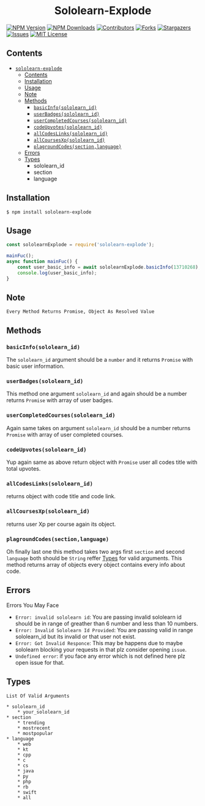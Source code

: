 <h1 align="center">Sololearn-Explode </h1>


[![NPM Version](https://img.shields.io/npm/v/sololearn-explode.svg?style=flat-square)](https://www.npmjs.com/package/sololearn-explode)
[![NPM Downloads](https://img.shields.io/npm/dm/sololearn-explode.svg?style=flat-square)](https://www.npmjs.com/package/sololearn-explode)
[![Contributors][contributors-shield]][contributors-url]
[![Forks][forks-shield]][forks-url]
[![Stargazers][stars-shield]][stars-url]
[![Issues][issues-shield]][issues-url]
[![MIT License][license-shield]][license-url]

## Contents
* [`sololearn-explode` ](#sololearn-explode)
    * [Contents](#contents)
    * [Installation](#installation)
    * [Usage](#usage)
    * [Note](#note)
    * [Methods](#methods)
        * [`basicInfo(sololearn_id)`](#basicInfosololearn_id)
        * [`userBadges(sololearn_id)`](#userBadgessololearn_id)
        * [`userCompletedCourses(sololearn_id)`](#userCompletedCoursessololearn_id)
        * [`codeUpvotes(sololearn_id)`](#codeUpvotessololearn_id)
        * [`allCodesLinks(sololearn_id)`](#allCodesLinkssololearn_id)
        * [`allCoursesXp(sololearn_id)`](#allCoursesXpsololearn_id)
        * [`plagroundCodes(section,language)`](#plagroundCodessectionlanguage)
    * [Errors](#errors)
    * [Types](#types)
        * sololearn_id
        * section
        * language

## Installation
```
$ npm install sololearn-explode
```

## Usage
```js
const sololearnExplode = require('sololearn-explode');

mainFuc();
async function mainFuc() {
    const user_basic_info = await sololearnExplode.basicInfo(13710268); // Returns object
    console.log(user_basic_info);
}
```
## Note
`Every Method Returns Promise, Object As Resolved Value`

## Methods
### `basicInfo(sololearn_id)`
The `sololearn_id` argument should be a `number` and it returns `Promise` with basic user information.
### `userBadges(sololearn_id)`
This method one argument `sololearn_id` and again should be a number returns `Promise` with  array of user badges.

### `userCompletedCourses(sololearn_id)`
Again same takes on argument `sololearn_id`  should be a number returns `Promise` with  array of user completed courses.
### `codeUpvotes(sololearn_id)`
Yup again same as above return object with `Promise` user all codes title with total upvotes.

### `allCodesLinks(sololearn_id)`
returns object with code title and code link.

### `allCoursesXp(sololearn_id)`
returns user Xp per course again its object.

### `plagroundCodes(section,language)`
Oh finally last one this method takes two args first `section` and second `language` both should be `String` reffer [Types](#types) for valid arguments.
This method returns array of objects every object contains every info about code.

## Errors
Errors You May Face
* `Error: invalid sololearn id`: You are passing invalid sololearn id should be in range of greather than 6 number and less than 10 numbers.  
* `Error: Invalid Sololearn Id Provided`: You are passing valid in range sololearn_id but its invalid or that user not exist.
* `Error: Got Invalid Responce`: This may be happens due to maybe sololearn blocking your requests in that plz consider opening `issue`.
* `Undefined error`: if you face any error which is not defined here plz open issue for that.


## Types
`List Of Valid Arguments `

    * sololearn_id
        * your_sololearn_id
    * section
        * trending
        * mostrecent
        * mostpopular
    * language 
        * web
        * kt
        * cpp
        * c
        * cs
        * java
        * py
        * php
        * rb
        * swift
        * all

<!-- Markdown link & img dfn's -->
[contributors-shield]: https://img.shields.io/github/contributors/PrasadBroo/sololearn-explode.svg?style=flat-square
[contributors-url]: https://github.com/PrasadBroo/sololearn-explode/graphs/contributors
[forks-shield]: https://img.shields.io/github/forks/PrasadBroo/sololearn-explode.svg?style=flat-square
[forks-url]: https://github.com/PrasadBroo/sololearn-explode/network/members
[stars-shield]: https://img.shields.io/github/stars/PrasadBroo/sololearn-explode.svg?style=flat-square
[stars-url]: https://github.com/PrasadBroo/sololearn-explode/stargazers
[issues-shield]: https://img.shields.io/github/issues/PrasadBroo/sololearn-explode.svg?style=flat-square
[issues-url]: https://github.com/PrasadBroo/sololearn-explode/issues
[license-shield]: https://img.shields.io/github/license/PrasadBroo/sololearn-explode.svg?style=flat-square
[license-url]: https://github.com/PrasadBroo/sololearn-explode/blob/master/LICENSE.txt

